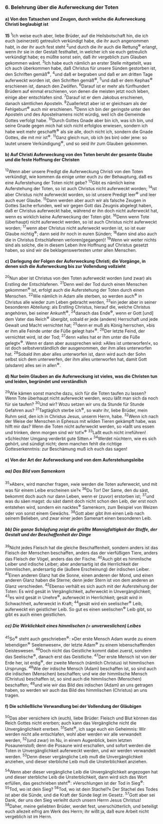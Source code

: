 ### 6. Belehrung über die Auferweckung der Toten

#### a) Von den Tatsachen und Zeugen, durch welche die Auferweckung Christi beglaubigt ist

__15__
<sup>1</sup>Ich weise euch aber, liebe Brüder, auf die Heilsbotschaft hin, die ich euch (seinerzeit) getreulich verkündigt habe, die ihr auch angenommen habt, in der ihr auch fest steht
<sup>2</sup>und durch die ihr auch die Rettung<sup title="oder: das Heil">&#x2732;</sup> erlangt, wenn ihr sie in der Gestalt festhaltet, in welcher ich sie euch getreulich verkündigt habe; es müßte sonst sein, daß ihr vergeblich zum Glauben gekommen wäret.
<sup>3</sup>Ich habe euch nämlich an erster Stelle mitgeteilt, was ich auch überkommen habe, daß Christus für unsere Sünden gestorben ist, den Schriften gemäß<sup title="Jes 53">&#x2732;</sup>,
<sup>4</sup>und daß er begraben und daß er am dritten Tage auferweckt worden ist, den Schriften gemäß<sup title="Hos 6,2; Ps 16,10">&#x2732;</sup>,
<sup>5</sup>und daß er dem Kephas<sup title="= Petrus">&#x2732;</sup> erschienen ist, danach den Zwölfen.
<sup>6</sup>Darauf ist er mehr als fünfhundert Brüdern auf einmal erschienen, von denen die meisten jetzt noch leben, einige aber entschlafen sind.
<sup>7</sup>Darauf ist er dem Jakobus erschienen, danach sämtlichen Aposteln.
<sup>8</sup>Zuallerletzt aber ist er gleichsam als der Fehlgeburt<sup title="= einer unzeitigen Geburt">&#x2732;</sup> auch mir erschienen.
<sup>9</sup>Denn ich bin der geringste unter den Aposteln und des Apostelnamens nicht würdig, weil ich die Gemeinde Gottes verfolgt habe.
<sup>10</sup>Durch Gottes Gnade aber bin ich, was ich bin, und seine Gnade gegen mich hat sich nicht erfolglos erwiesen, sondern ich habe weit mehr geschafft<sup title="oder: Arbeit geleistet">&#x2732;</sup> als sie alle, doch nicht ich, sondern die Gnade Gottes, die mit mir ist<sup title="oder: gewesen ist">&#x2732;</sup>.
<sup>11</sup>Ganz gleich nun, ob ich (es bin) oder jene: so lautet unsere Verkündigung<sup title="= Predigt">&#x2732;</sup>, und so seid ihr zum Glauben gekommen.

#### b) Auf Christi Auferweckung von den Toten beruht der gesamte Glaube und die feste Hoffnung der Christen

<sup>12</sup>Wenn aber unsere Predigt die Auferweckung Christi von den Toten verkündigt, wie kommen da einige unter euch zu der Behauptung, daß es eine Auferstehung der Toten nicht gebe?
<sup>13</sup>Gibt es nämlich keine Auferstehung der Toten, so ist auch Christus nicht auferweckt worden;
<sup>14</sup>ist aber Christus nicht auferweckt worden, so ist unsere Predigt leer<sup title="= nichtig">&#x2732;</sup> und leer auch euer Glaube.
<sup>15</sup>Dann werden aber auch wir als falsche Zeugen in Gottes Sache erfunden, weil wir gegen Gott das Zeugnis abgelegt haben, daß er Christus auferweckt habe, während er ihn doch nicht auferweckt hat, wenn es wirklich keine Auferweckung der Toten gibt.
<sup>16</sup>Denn wenn Tote (überhaupt) nicht auferweckt werden, so ist auch Christus nicht auferweckt worden;
<sup>17</sup>wenn aber Christus nicht auferweckt worden ist, so ist euer Glaube nichtig<sup title="oder: wertlos">&#x2732;</sup>; dann seid ihr noch in euren Sünden;
<sup>18</sup>dann sind also auch die in Christus Entschlafenen verloren(gegangen)!
<sup>19</sup>Wenn wir weiter nichts sind als solche, die in diesem Leben ihre Hoffnung auf Christus gesetzt haben, so sind wir die beklagenswertesten unter allen Menschen.

#### c) Darlegung der Folgen der Auferweckung Christi; die Vorgänge, in denen sich die Auferweckung bis zur Vollendung vollzieht

<sup>20</sup>Nun aber ist Christus von den Toten auferweckt worden (und zwar) als Erstling der Entschlafenen.
<sup>21</sup>Denn weil der Tod durch einen Menschen gekommen<sup title="= verursacht worden">&#x2732;</sup> ist, erfolgt auch die Auferstehung der Toten durch einen Menschen.
<sup>22</sup>Wie nämlich in Adam alle sterben, so werden auch<sup title="= entsprechend">&#x2732;</sup> in Christus alle wieder zum Leben gebracht werden,
<sup>23</sup>ein jeder aber in seiner besonderen Abteilung: als Erstling Christus, hierauf die, welche Christus angehören, bei seiner Ankunft<sup title="= Wiederkunft">&#x2732;</sup>,
<sup>24</sup>danach das Ende<sup title="oder: Endergebnis = der Abschluß">&#x2732;</sup>, wenn er Gott [und] dem Vater das Reich<sup title="oder: Königtum">&#x2732;</sup> übergibt, sobald er jede (andere) Herrschaft und jede Gewalt und Macht vernichtet hat;
<sup>25</sup>denn er muß als König herrschen, »bis er ihm alle Feinde unter die Füße gelegt hat«<sup title="Ps 110,1">&#x2732;</sup>.
<sup>26</sup>Der letzte Feind, der vernichtet wird, ist der Tod;
<sup>27</sup>denn »alles hat er ihm unter die Füße gelegt«<sup title="Ps 8,7">&#x2732;</sup>. Wenn er dann aber aussprechen wird: »Alles ist unterworfen!«, so ist doch selbstverständlich der ausgenommen, der ihm alles unterworfen hat.
<sup>28</sup>Sobald ihm aber alles unterworfen ist, dann wird auch der Sohn selbst sich dem unterwerfen, der ihm alles unterworfen hat, damit Gott (alsdann) alles sei in allen<sup title="oder: in allem">&#x2732;</sup>.

#### d) Nur beim Glauben an die Auferweckung ist vieles, was die Christen tun und leiden, begründet und verständlich

<sup>29</sup>Wie kämen sonst manche dazu, sich für die Toten taufen zu lassen? Wenn Tote überhaupt nicht auferweckt werden, wozu läßt man sich da noch für sie taufen?
<sup>30</sup>Und wir? Wozu setzen wir uns da Stunde für Stunde Gefahren aus?
<sup>31</sup>Tagtäglich sterbe ich<sup title="= muß ich auf den Tod gefaßt sein">&#x2732;</sup>, so wahr ihr, liebe Brüder, mein Ruhm seid, den ich in Christus Jesus, unserm Herrn, habe.
<sup>32</sup>Wenn ich nach der Weise der Menschen in Ephesus mit wilden Tieren gekämpft habe, was hilft mir das? Wenn die Toten nicht auferweckt werden, so »laßt uns essen und trinken, denn morgen sind wir tot!«<sup title="Jes 22,13">&#x2732;</sup>
<sup>33</sup>Laßt euch nicht irreführen! »Schlechter Umgang verderbt gute Sitten.«
<sup>34</sup>Werdet nüchtern, wie es sich gehört, und sündigt nicht; denn manchen fehlt die richtige Gotteserkenntnis: zur Beschämung muß ich euch das sagen!

#### e) Von der Art der Auferweckung und von dem Auferstehungsleibe

##### aa) Das Bild vom Samenkorn

<sup>35</sup>»Aber«, wird mancher fragen, »wie werden die Toten auferweckt, und mit was für einem Leibe erscheinen sie?«
<sup>36</sup>Du Tor! Der Same, den du säst, bekommt doch auch nur dann Leben, wenn er (zuvor) erstorben ist;
<sup>37</sup>und was du säen magst: du säst damit doch nicht schon den Leib, der erst noch entstehen wird, sondern ein nacktes<sup title="oder: bloßes">&#x2732;</sup> Samenkorn, zum Beispiel von Weizen oder von sonst einem Gewächs.
<sup>38</sup>Gott aber gibt ihm einen Leib nach seinem Belieben, und zwar einer jeden Samenart einen besonderen Leib.

##### bb) Die ganze Schöpfung zeigt die größte Mannigfaltigkeit der Stoffe, der Gestalt und der Beschaffenheit der Dinge

<sup>39</sup>Nicht jedes Fleisch hat die gleiche Beschaffenheit, sondern anders ist das Fleisch der Menschen beschaffen, anders das der vierfüßigen Tiere, anders das Fleisch der Vögel, anders das der Fische.
<sup>40</sup>Auch gibt es himmlische Leiber und irdische Leiber; aber andersartig ist die Herrlichkeit der himmlischen, andersartig die (äußere Erscheinung) der irdischen Leiber.
<sup>41</sup>Einen anderen Glanz hat die Sonne, einen anderen der Mond, und einen anderen Glanz haben die Sterne; denn jeder Stern ist von dem anderen an Glanz verschieden.
<sup>42</sup>Ebenso verhält es sich auch mit der Auferstehung der Toten: Es wird gesät in Vergänglichkeit, auferweckt in Unvergänglichkeit;
<sup>43</sup>es wird gesät in Unehre<sup title="oder: Armseligkeit">&#x2732;</sup>, auferweckt in Herrlichkeit; gesät wird in Schwachheit, auferweckt in Kraft;
<sup>44</sup>gesät wird ein seelischer<sup title="oder: natürlicher">&#x2732;</sup> Leib, auferweckt ein geistlicher Leib. So gut es einen seelischen<sup title="oder: natürlichen">&#x2732;</sup> Leib gibt, so gibt es auch einen geistlichen.

##### cc) Die Wirklichkeit eines himmlischen (= unverweslichen) Leibes

<sup>45</sup>So<sup title="= in diesem Sinn">&#x2732;</sup> steht auch geschrieben<sup title="1.Mose 2,7">&#x2732;</sup>: »Der erste Mensch Adam wurde zu einem lebendigen<sup title="= Leben habenden">&#x2732;</sup> Seelenwesen«, der letzte Adam<sup title="d.h. Jesus; vgl. Röm 5,12-19">&#x2732;</sup> zu einem lebenschaffenden Geisteswesen.
<sup>46</sup>Doch nicht das Geistliche kommt dabei zuerst, sondern das Seelische<sup title="oder: Natürliche">&#x2732;</sup>, danach erst das Geistliche.
<sup>47</sup>Der erste Mensch ist von der Erde her, ist erdig<sup title="oder: irdisch">&#x2732;</sup>, der zweite Mensch (nämlich Christus) ist himmlischen Ursprungs.
<sup>48</sup>Wie der irdische Mensch (Adam) beschaffen ist, so sind auch die irdischen (Menschen) beschaffen; und wie der himmlische Mensch (Christus) beschaffen ist, so sind auch die himmlischen (Menschen) beschaffen;
<sup>49</sup>und wie wir das Bild des irdischen (Adam) an uns getragen haben, so werden wir auch das Bild des himmlischen (Christus) an uns tragen.

#### f) Die schließliche Verwandlung bei der Vollendung der Gläubigen

<sup>50</sup>Das aber versichere ich (euch), liebe Brüder: Fleisch und Blut können das Reich Gottes nicht ererben; auch kann das Vergängliche nicht die Unvergänglichkeit ererben.
<sup>51</sup>Seht<sup title="oder: Wisset wohl">&#x2732;</sup>, ich sage euch ein Geheimnis: Wir werden nicht alle entschlafen, wohl aber werden wir alle verwandelt werden,
<sup>52</sup>(und zwar) im Nu, in einem Augenblick, beim letzten Posaunenstoß; denn die Posaune wird erschallen, und sofort werden die Toten in Unvergänglichkeit auferweckt werden, und wir werden verwandelt werden.
<sup>53</sup>Denn dieser vergängliche Leib muß die Unvergänglichkeit anziehen, und dieser sterbliche Leib muß die Unsterblichkeit anziehen.

<sup>54</sup>Wenn aber dieser vergängliche Leib die Unvergänglichkeit angezogen hat und dieser sterbliche Leib die Unsterblichkeit, dann wird sich das Wort erfüllen, das geschrieben steht<sup title="Jes 25,8; Hos 13,14">&#x2732;</sup>: »Verschlungen ist der Tod in Sieg<sup title="oder: zum Sieg">&#x2732;</sup>:
<sup>55</sup>Tod, wo ist dein Sieg?
<sup>56</sup>Tod, wo ist dein Stachel?« Der Stachel des Todes ist aber die Sünde, und die Kraft der Sünde liegt im Gesetz.
<sup>57</sup>Gott aber sei Dank, der uns den Sieg verleiht durch unsern Herrn Jesus Christus!
<sup>58</sup>Daher, meine geliebten Brüder, werdet fest, unerschütterlich, und beteiligt euch allezeit eifrig am Werk des Herrn; ihr wißt ja, daß eure Arbeit nicht vergeblich ist im Herrn.